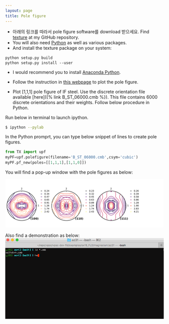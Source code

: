 ```yaml
---
layout: page
title: Pole figure
---
```


- 아래의 링크를 따라서 pole figure software를 download 받으세요.
  Find [texture](https://github.com/youngung/texture) at my GitHub repository.
- You will also need [Python](https://python.org) as well as various packages.
- And install the texture package on your system:
```
python setup.py build
python setup.py install --user
```

- I would recommend you to install [Anaconda Python](https://anaconda.org).
- Follow the instruction in [this webpage](https://github.com/youngung/texture) to plot the pole figure.


- Plot [1,1,1] pole figure of IF steel. Use the discrete orientation file available [here]({% link B_ST_06000.cmb %}).
  This file contains 6000 discrete orientations and their weights. Follow below procedure in Python.

Run below in terminal to launch ipython.
```bash
$ ipython --pylab
```

In the Python promprt, you can type below snippet of lines to create pole figures.

``` python
from TX import upf
myPF=upf.polefigure(filename='B_ST_06000.cmb',csym='cubic')
myPF.pf_new(poles=[[1,1,1],[1,1,0]])
```


You will find a pop-up window with the pole figures as below:

<img src='/images/pf.pdf' width='700'>


Also find a demonstration as below:
![image of az31 magnesium alloy](/images/tx_tutorial2.gif)

